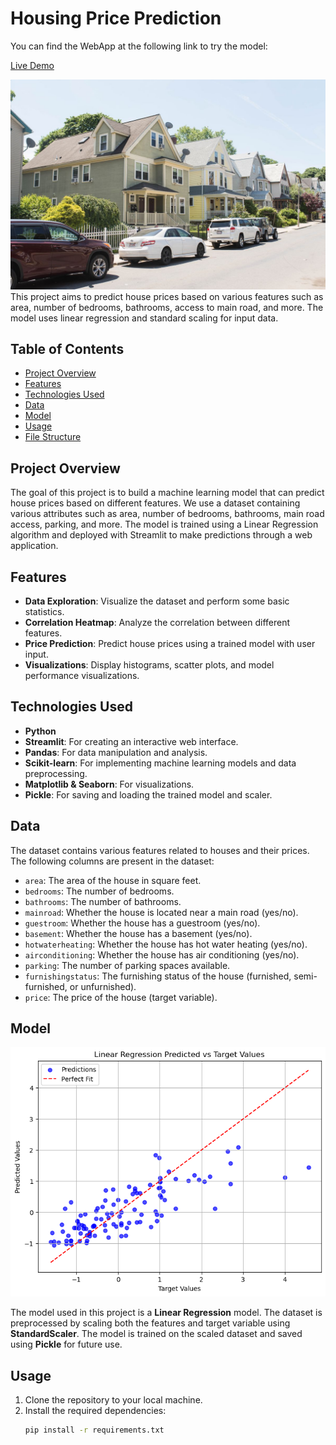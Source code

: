 # Housing Price Prediction
You can find the WebApp at the following link to try the model:

[Live Demo](https://house-prices-predictions.streamlit.app/)

![Image Description](media/Background.jpg)
This project aims to predict house prices based on various features such as area, number of bedrooms, bathrooms, access to main road, and more. The model uses linear regression and standard scaling for input data.

## Table of Contents

- [Project Overview](#project-overview)
- [Features](#features)
- [Technologies Used](#technologies-used)
- [Data](#data)
- [Model](#model)
- [Usage](#usage)
- [File Structure](#file-structure)

## Project Overview

The goal of this project is to build a machine learning model that can predict house prices based on different features. We use a dataset containing various attributes such as area, number of bedrooms, bathrooms, main road access, parking, and more. The model is trained using a Linear Regression algorithm and deployed with Streamlit to make predictions through a web application.

## Features

- **Data Exploration**: Visualize the dataset and perform some basic statistics.
- **Correlation Heatmap**: Analyze the correlation between different features.
- **Price Prediction**: Predict house prices using a trained model with user input.
- **Visualizations**: Display histograms, scatter plots, and model performance visualizations.

## Technologies Used

- **Python**
- **Streamlit**: For creating an interactive web interface.
- **Pandas**: For data manipulation and analysis.
- **Scikit-learn**: For implementing machine learning models and data preprocessing.
- **Matplotlib & Seaborn**: For visualizations.
- **Pickle**: For saving and loading the trained model and scaler.

## Data

The dataset contains various features related to houses and their prices. The following columns are present in the dataset:

- `area`: The area of the house in square feet.
- `bedrooms`: The number of bedrooms.
- `bathrooms`: The number of bathrooms.
- `mainroad`: Whether the house is located near a main road (yes/no).
- `guestroom`: Whether the house has a guestroom (yes/no).
- `basement`: Whether the house has a basement (yes/no).
- `hotwaterheating`: Whether the house has hot water heating (yes/no).
- `airconditioning`: Whether the house has air conditioning (yes/no).
- `parking`: The number of parking spaces available.
- `furnishingstatus`: The furnishing status of the house (furnished, semi-furnished, or unfurnished).
- `price`: The price of the house (target variable).

## Model
![Image Description](media/model.png)

The model used in this project is a **Linear Regression** model. The dataset is preprocessed by scaling both the features and target variable using **StandardScaler**. The model is trained on the scaled dataset and saved using **Pickle** for future use.

## Usage

1. Clone the repository to your local machine.
2. Install the required dependencies:
   ```bash
   pip install -r requirements.txt
